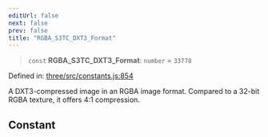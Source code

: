 ```yaml
---
editUrl: false
next: false
prev: false
title: "RGBA_S3TC_DXT3_Format"
---
```


> `const` **RGBA\_S3TC\_DXT3\_Format**: `number` = `33778`

Defined in: [three/src/constants.js:854](https://github.com/DefinitelyMaybe/three-i18n/blob/fa57b79433d1c349ffb23a78727299c8d4190136/three/src/constants.js#L854)

A DXT3-compressed image in an RGBA image format. Compared to a 32-bit RGBA texture, it offers 4:1 compression.

## Constant
